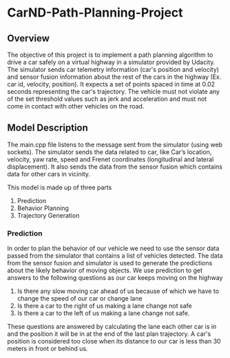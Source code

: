 
# CarND-Path-Planning-Project

## Overview
The objective of this project is to implement a path planning algorithm to drive a car safely on a virtual highway in a simulator provided by Udacity. The simulator sends car telemetry information (car's position and velocity) and sensor fusion information about the rest of the cars in the highway (Ex. car id, velocity, position). It expects a set of points spaced in time at 0.02 seconds representing the car's trajectory. The vehicle must not violate any of the set threshold values such as jerk and acceleration and must not come in contact with other vehicles on the road. 

## Model Description
The main.cpp file listens to the message sent from the simulator (using web sockets). The simulator sends the data related to car, like Car’s location, velocity, yaw rate, speed and Frenet coordinates (longitudinal and lateral displacement). It also sends the data from the sensor fusion which contains data for other cars in vicinity.

This model is made up of three parts

1. Prediction
2. Behavior Planning
3. Trajectory Generation

### Prediction

In order to plan the behavior of our vehicle we need to use the sensor data passed from the simulator that contains a list of vehicles detected. The data from the sensor fusion and simulator is used to generate the predictions about the likely behavior of moving objects. We use prediction to get answers to the following questions as our car keeps moving on the highway

1. Is there any slow moving car ahead of us because of which we have to change the speed of our car or change lane
2. Is there a car to the right of us making a lane change not safe
3. Is there a car to the left of us making a lane change not safe.

These questions are answered by calculating the lane each other car is in and the position it will be in at the end of the last plan trajectory. A car's position is considered too close when its distance to our car is less than 30 meters in front or behind us.
